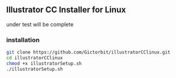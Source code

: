 ## Illustrator CC Installer for Linux

under test will be complete

### installation

```bash
git clone https://github.com/Gictorbit/illustratorCClinux.git
cd illustratorCClinux
chmod +x illustratorSetup.sh
./illustratorSetup.sh
```